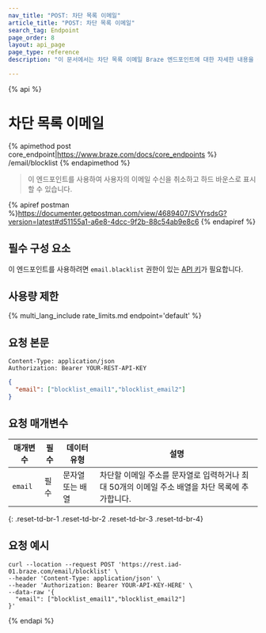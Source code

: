 ```yaml
---
nav_title: "POST: 차단 목록 이메일"
article_title: "POST: 차단 목록 이메일"
search_tag: Endpoint
page_order: 8
layout: api_page
page_type: reference
description: "이 문서에서는 차단 목록 이메일 Braze 엔드포인트에 대한 자세한 내용을 설명합니다."

---
```

{% api %}
# 차단 목록 이메일
{% apimethod post core_endpoint|https://www.braze.com/docs/core_endpoints %}
/email/blocklist
{% endapimethod %}

> 이 엔드포인트를 사용하여 사용자의 이메일 수신을 취소하고 하드 바운스로 표시할 수 있습니다.
 
{% apiref postman %}https://documenter.getpostman.com/view/4689407/SVYrsdsG?version=latest#d51155a1-a6e8-4dcc-9f2b-88c54ab9e8c6 {% endapiref %}

## 필수 구성 요소

이 엔드포인트를 사용하려면 `email.blacklist` 권한이 있는 [API 키]({{site.baseurl}}/api/basics#rest-api-key/)가 필요합니다.

## 사용량 제한

{% multi_lang_include rate_limits.md endpoint='default' %}

## 요청 본문

```
Content-Type: application/json
Authorization: Bearer YOUR-REST-API-KEY
```

```json
{
  "email": ["blocklist_email1","blocklist_email2"]
}
```

## 요청 매개변수

| 매개변수 | 필수 | 데이터 유형 | 설명 |
| -----------|----------| --------|------- |
| `email` | 필수 | 문자열 또는 배열 | 차단할 이메일 주소를 문자열로 입력하거나 최대 50개의 이메일 주소 배열을 차단 목록에 추가합니다. |
{: .reset-td-br-1 .reset-td-br-2 .reset-td-br-3  .reset-td-br-4}

## 요청 예시
```
curl --location --request POST 'https://rest.iad-01.braze.com/email/blocklist' \
--header 'Content-Type: application/json' \
--header 'Authorization: Bearer YOUR-API-KEY-HERE' \
--data-raw '{
  "email": ["blocklist_email1","blocklist_email2"]
}'
```

{% endapi %}
